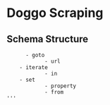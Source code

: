 # Doggo Scraping

## Schema Structure   
```
      - goto
            - url
	- iterate
            - in
	- set
            - property
            - from
'''
